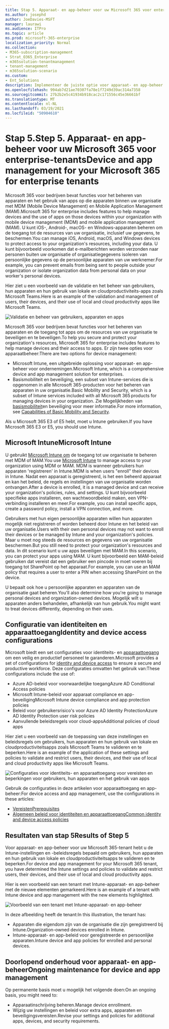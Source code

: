 ```yaml
---
title: Stap 5. Apparaat- en app-beheer voor uw Microsoft 365 voor enterprise-tenants
ms.author: josephd
author: JoeDavies-MSFT
manager: laurawi
ms.audience: ITPro
ms.topic: article
ms.prod: microsoft-365-enterprise
localization_priority: Normal
ms.collection:
- M365-subscription-management
- Strat_O365_Enterprise
- m365solution-tenantmanagement
- tenant-management
- m365solution-scenario
ms.custom:
- Ent_Solutions
description: Implementeer de juiste optie voor apparaat- en app-beheer voor uw Microsoft 365-tenants.
ms.openlocfilehash: 994ab7d21ae70307fa78e1f7249d39ac314a7358
ms.sourcegitcommit: 27b2b2e5c41934b918cac2c171556c45e36661bf
ms.translationtype: MT
ms.contentlocale: nl-NL
ms.lasthandoff: 03/19/2021
ms.locfileid: "50904610"
---
```

# <a name="step-5-device-and-app-management-for-your-microsoft-365-for-enterprise-tenants"></a><span data-ttu-id="39112-104">Stap 5.</span><span class="sxs-lookup"><span data-stu-id="39112-104">Step 5.</span></span> <span data-ttu-id="39112-105">Apparaat- en app-beheer voor uw Microsoft 365 voor enterprise-tenants</span><span class="sxs-lookup"><span data-stu-id="39112-105">Device and app management for your Microsoft 365 for enterprise tenants</span></span>

<span data-ttu-id="39112-106">Microsoft 365 voor bedrijven bevat functies voor het beheren van apparaten en het gebruik van apps op die apparaten binnen uw organisatie met MDM (Mobile Device Management) en Mobile Application Management (MAM).</span><span class="sxs-lookup"><span data-stu-id="39112-106">Microsoft 365 for enterprise includes features to help manage devices and the use of apps on those devices within your organization with mobile device management (MDM) and mobile application management (MAM).</span></span> <span data-ttu-id="39112-107">U kunt iOS-, Android-, macOS- en Windows-apparaten beheren om de toegang tot de resources van uw organisatie, inclusief uw gegevens, te beschermen.</span><span class="sxs-lookup"><span data-stu-id="39112-107">You can manage iOS, Android, macOS, and Windows devices to protect access to your organization's resources, including your data.</span></span> <span data-ttu-id="39112-108">U kunt bijvoorbeeld voorkomen dat e-mailberichten worden verzonden naar personen buiten uw organisatie of organisatiegegevens isoleren van persoonlijke gegevens op de persoonlijke apparaten van uw werknemer.</span><span class="sxs-lookup"><span data-stu-id="39112-108">For example, you can prevent emails from being sent to people outside your organization or isolate organization data from personal data on your worker's personal devices.</span></span>

<span data-ttu-id="39112-109">Hier ziet u een voorbeeld van de validatie en het beheer van gebruikers, hun apparaten en hun gebruik van lokale en cloudproductiviteits-apps zoals Microsoft Teams.</span><span class="sxs-lookup"><span data-stu-id="39112-109">Here is an example of the validation and management of users, their devices, and their use of local and cloud productivity apps like Microsoft Teams.</span></span>

![Validatie en beheer van gebruikers, apparaten en apps](../media/tenant-management-overview/tenant-management-device-app-mgmt.png)

<span data-ttu-id="39112-111">Microsoft 365 voor bedrijven bevat functies voor het beheren van apparaten en de toegang tot apps om de resources van uw organisatie te beveiligen en te beveiligen.</span><span class="sxs-lookup"><span data-stu-id="39112-111">To help you secure and protect your organization's resources, Microsoft 365 for enterprise includes features to help manage devices and their access to apps.</span></span> <span data-ttu-id="39112-112">Er zijn twee opties voor apparaatbeheer:</span><span class="sxs-lookup"><span data-stu-id="39112-112">There are two options for device management:</span></span>

- <span data-ttu-id="39112-113">Microsoft Intune, een uitgebreide oplossing voor apparaat- en app-beheer voor ondernemingen.</span><span class="sxs-lookup"><span data-stu-id="39112-113">Microsoft Intune, which is a comprehensive device and app management solution for enterprises.</span></span>
- <span data-ttu-id="39112-114">Basismobiliteit en beveiliging, een subset van Intune-services die is opgenomen in alle Microsoft 365-producten voor het beheren van apparaten in uw organisatie.</span><span class="sxs-lookup"><span data-stu-id="39112-114">Basic Mobility and Security, which is a subset of Intune services included with all Microsoft 365 products for managing devices in your organization.</span></span> <span data-ttu-id="39112-115">Zie Mogelijkheden van [basismobiliteit](../admin/basic-mobility-security/capabilities.md)en beveiliging voor meer informatie.</span><span class="sxs-lookup"><span data-stu-id="39112-115">For more information, see [Capabilities of Basic Mobility and Security](../admin/basic-mobility-security/capabilities.md).</span></span>

<span data-ttu-id="39112-116">Als u Microsoft 365 E3 of E5 hebt, moet u Intune gebruiken.</span><span class="sxs-lookup"><span data-stu-id="39112-116">If you have Microsoft 365 E3 or E5, you should use Intune.</span></span>

## <a name="microsoft-intune"></a><span data-ttu-id="39112-117">Microsoft Intune</span><span class="sxs-lookup"><span data-stu-id="39112-117">Microsoft Intune</span></span>

<span data-ttu-id="39112-118">U gebruikt [Microsoft Intune om](/mem/intune/fundamentals/planning-guide) de toegang tot uw organisatie te beheren met MDM of MAM.</span><span class="sxs-lookup"><span data-stu-id="39112-118">You use [Microsoft Intune](/mem/intune/fundamentals/planning-guide) to manage access to your organization using MDM or MAM.</span></span> <span data-ttu-id="39112-119">MDM is wanneer gebruikers hun apparaten 'registreren' in Intune.</span><span class="sxs-lookup"><span data-stu-id="39112-119">MDM is when users "enroll" their devices in Intune.</span></span> <span data-ttu-id="39112-120">Nadat een apparaat is geregistreerd, is het een beheerd apparaat en kan het beleid, de regels en instellingen van uw organisatie worden ontvangen.</span><span class="sxs-lookup"><span data-stu-id="39112-120">After a device is enrolled, it is a managed device and can receive your organization's  policies, rules, and settings.</span></span> <span data-ttu-id="39112-121">U kunt bijvoorbeeld specifieke apps installeren, een wachtwoordbeleid maken, een VPN-verbinding installeren en meer.</span><span class="sxs-lookup"><span data-stu-id="39112-121">For example, you can install specific apps, create a password policy, install a VPN connection, and more.</span></span>

<span data-ttu-id="39112-122">Gebruikers met hun eigen persoonlijke apparaten willen hun apparaten mogelijk niet registreren of worden beheerd door Intune en het beleid van uw organisatie.</span><span class="sxs-lookup"><span data-stu-id="39112-122">Users with their own personal devices may not want to enroll their devices or be managed by Intune and your organization's policies.</span></span> <span data-ttu-id="39112-123">Maar u moet nog steeds de resources en gegevens van uw organisatie beschermen.</span><span class="sxs-lookup"><span data-stu-id="39112-123">But you still need to protect your organization's resources and data.</span></span> <span data-ttu-id="39112-124">In dit scenario kunt u uw apps beveiligen met MAM.</span><span class="sxs-lookup"><span data-stu-id="39112-124">In this scenario, you can protect your apps using MAM.</span></span> <span data-ttu-id="39112-125">U kunt bijvoorbeeld een MAM-beleid gebruiken dat vereist dat een gebruiker een pincode in moet voeren bij toegang tot SharePoint op het apparaat.</span><span class="sxs-lookup"><span data-stu-id="39112-125">For example, you can use an MAM policy that requires a user to enter a PIN when accessing SharePoint on the device.</span></span>

<span data-ttu-id="39112-126">U bepaalt ook hoe u persoonlijke apparaten en apparaten van de organisatie gaat beheren.</span><span class="sxs-lookup"><span data-stu-id="39112-126">You'll also determine how you're going to manage personal devices and organization-owned devices.</span></span> <span data-ttu-id="39112-127">Mogelijk wilt u apparaten anders behandelen, afhankelijk van hun gebruik.</span><span class="sxs-lookup"><span data-stu-id="39112-127">You might want to treat devices differently, depending on their uses.</span></span>

## <a name="identity-and-device-access-configurations"></a><span data-ttu-id="39112-128">Configuratie van identiteiten en apparaattoegang</span><span class="sxs-lookup"><span data-stu-id="39112-128">Identity and device access configurations</span></span>

<span data-ttu-id="39112-129">Microsoft biedt een set configuraties voor identiteits- en [apparaattoegang](../security/office-365-security/microsoft-365-policies-configurations.md) om een veilig en productief personeel te garanderen.</span><span class="sxs-lookup"><span data-stu-id="39112-129">Microsoft provides a set of configurations for [identity and device access](../security/office-365-security/microsoft-365-policies-configurations.md) to ensure a secure and productive workforce.</span></span> <span data-ttu-id="39112-130">Deze configuraties omvatten het gebruik van:</span><span class="sxs-lookup"><span data-stu-id="39112-130">These configurations include the use of:</span></span>

- <span data-ttu-id="39112-131">Azure AD-beleid voor voorwaardelijke toegang</span><span class="sxs-lookup"><span data-stu-id="39112-131">Azure AD Conditional Access policies</span></span>
- <span data-ttu-id="39112-132">Microsoft Intune-beleid voor apparaat compliance en app-beveiliging</span><span class="sxs-lookup"><span data-stu-id="39112-132">Microsoft Intune device compliance and app protection policies</span></span>
- <span data-ttu-id="39112-133">Beleid voor gebruikersrisico's voor Azure AD Identity Protection</span><span class="sxs-lookup"><span data-stu-id="39112-133">Azure AD Identity Protection user risk policies</span></span>
- <span data-ttu-id="39112-134">Aanvullende beleidsregels voor cloud-apps</span><span class="sxs-lookup"><span data-stu-id="39112-134">Additional policies of cloud apps</span></span>

<span data-ttu-id="39112-135">Hier ziet u een voorbeeld van de toepassing van deze instellingen en beleidsregels om gebruikers, hun apparaten en hun gebruik van lokale en cloudproductiviteitsapps zoals Microsoft Teams te valideren en te beperken.</span><span class="sxs-lookup"><span data-stu-id="39112-135">Here is an example of the application of these settings and policies to validate and restrict users, their devices, and their use of local and cloud productivity apps like Microsoft Teams.</span></span>

![Configuraties voor identiteits- en apparaattoegang voor vereisten en beperkingen voor gebruikers, hun apparaten en het gebruik van apps](../media/tenant-management-overview/tenant-management-device-app-mgmt-golden-config.png)

<span data-ttu-id="39112-137">Gebruik de configuraties in deze artikelen voor apparaattoegang en app-beheer:</span><span class="sxs-lookup"><span data-stu-id="39112-137">For device access and app management, use the configurations in these articles:</span></span>

- [<span data-ttu-id="39112-138">Vereisten</span><span class="sxs-lookup"><span data-stu-id="39112-138">Prerequisites</span></span>](../security/office-365-security/identity-access-prerequisites.md)
- [<span data-ttu-id="39112-139">Algemeen beleid voor identiteiten en apparaattoegang</span><span class="sxs-lookup"><span data-stu-id="39112-139">Common identity and device access policies</span></span>](../security/office-365-security/identity-access-policies.md)

## <a name="results-of-step-5"></a><span data-ttu-id="39112-140">Resultaten van stap 5</span><span class="sxs-lookup"><span data-stu-id="39112-140">Results of Step 5</span></span>

<span data-ttu-id="39112-141">Voor apparaat- en app-beheer voor uw Microsoft 365-tenant hebt u de Intune-instellingen en -beleidsregels bepaald om gebruikers, hun apparaten en hun gebruik van lokale en cloudproductiviteitsapps te valideren en te beperken.</span><span class="sxs-lookup"><span data-stu-id="39112-141">For device and app management for your Microsoft 365 tenant, you have determined the Intune settings and policies to validate and restrict users, their devices, and their use of local and cloud productivity apps.</span></span>

<span data-ttu-id="39112-142">Hier is een voorbeeld van een tenant met Intune-apparaat- en app-beheer met de nieuwe elementen gemarkeerd.</span><span class="sxs-lookup"><span data-stu-id="39112-142">Here is an example of a tenant with Intune device and app management with the new elements highlighted.</span></span>

![Voorbeeld van een tenant met Intune-apparaat- en app-beheer](../media/tenant-management-overview/tenant-management-tenant-build-step5.png)

<span data-ttu-id="39112-144">In deze afbeelding heeft de tenant:</span><span class="sxs-lookup"><span data-stu-id="39112-144">In this illustration, the tenant has:</span></span>

- <span data-ttu-id="39112-145">Apparaten die eigendom zijn van de organisatie die zijn geregistreerd bij Intune.</span><span class="sxs-lookup"><span data-stu-id="39112-145">Organization-owned devices enrolled in Intune.</span></span>
- <span data-ttu-id="39112-146">Intune-apparaat- en app-beleid voor geregistreerde en persoonlijke apparaten.</span><span class="sxs-lookup"><span data-stu-id="39112-146">Intune device and app policies for enrolled and personal devices.</span></span>

## <a name="ongoing-maintenance-for-device-and-app-management"></a><span data-ttu-id="39112-147">Doorlopend onderhoud voor apparaat- en app-beheer</span><span class="sxs-lookup"><span data-stu-id="39112-147">Ongoing maintenance for device and app management</span></span>

<span data-ttu-id="39112-148">Op permanente basis moet u mogelijk het volgende doen:</span><span class="sxs-lookup"><span data-stu-id="39112-148">On an ongoing basis, you might need to:</span></span> 

- <span data-ttu-id="39112-149">Apparaatinschrijving beheren.</span><span class="sxs-lookup"><span data-stu-id="39112-149">Manage device enrollment.</span></span>
- <span data-ttu-id="39112-150">Wijzig uw instellingen en beleid voor extra apps, apparaten en beveiligingsvereisten.</span><span class="sxs-lookup"><span data-stu-id="39112-150">Revise your settings and policies for additional apps, devices, and security requirements.</span></span>